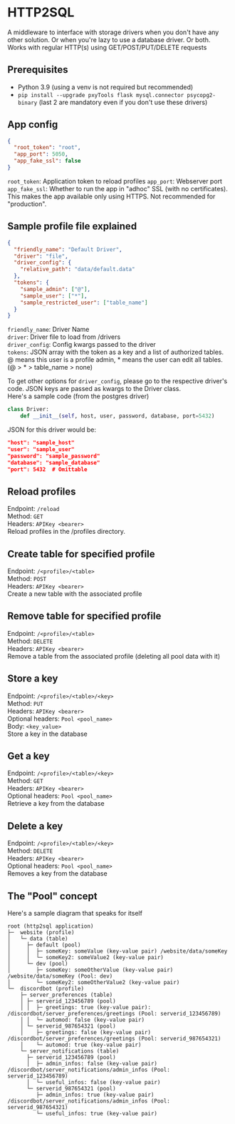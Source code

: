 # HTTP2SQL
A middleware to interface with storage drivers when you don't have any other solution. 
Or when you're lazy to use a database driver.
Or both.  
Works with regular HTTP(s) using GET/POST/PUT/DELETE requests

## Prerequisites
- Python 3.9 (using a venv is not required but recommended)
- ``pip install --upgrade pxyTools flask mysql.connector psycopg2-binary`` (last 2 are mandatory even if you don't use these drivers)

## App config
````json
{
  "root_token": "root",
  "app_port": 5050,
  "app_fake_ssl": false
}
````
``root_token``: Application token to reload profiles
``app_port``: Webserver port
``app_fake_ssl``: Whether to run the app in "adhoc" SSL (with no certificates). This makes the app available only using HTTPS. Not recommended for "production". 

## Sample profile file explained
````json
{
  "friendly_name": "Default Driver",
  "driver": "file",
  "driver_config": {
    "relative_path": "data/default.data"
  },
  "tokens": {
    "sample_admin": ["@"],
    "sample_user": ["*"],
    "sample_restricted_user": ["table_name"]
  }
}
````
``friendly_name``: Driver Name  
``driver``: Driver file to load from /drivers  
``driver_config``: Config kwargs passed to the driver  
``tokens``: JSON array with the token as a key and a list of authorized tables.  
            @ means this user is a profile admin, * means the user can edit all tables. (@ > * > table_name > none)

To get other options for ``driver_config``, please go to the respective driver's code. JSON keys are passed as kwargs to the Driver class.  
Here's a sample code (from the postgres driver)
````python
class Driver:
    def __init__(self, host, user, password, database, port=5432)
````
JSON for this driver would be:
````json
"host": "sample_host"
"user": "sample_user"
"password": "sample_password"
"database": "sample_database"
"port": 5432  # Omittable
````

## Reload profiles
Endpoint: ``/reload``  
Method: ``GET``  
Headers: ``APIKey <bearer>``  
Reload profiles in the /profiles directory.

## Create table for specified profile
Endpoint: ``/<profile>/<table>``  
Method: ``POST``  
Headers: ``APIKey <bearer>``  
Create a new table with the associated profile

## Remove table for specified profile
Endpoint: ``/<profile>/<table>``  
Method: ``DELETE``  
Headers: ``APIKey <bearer>``  
Remove a table from the associated profile (deleting all pool data with it)

## Store a key
Endpoint: ``/<profile>/<table>/<key>``  
Method: ``PUT``  
Headers: ``APIKey <bearer>``  
Optional headers: ``Pool <pool_name>``  
Body: ``<key_value>``  
Store a key in the database

## Get a key
Endpoint: ``/<profile>/<table>/<key>``  
Method: ``GET``  
Headers: ``APIKey <bearer>``  
Optional headers: ``Pool <pool_name>``  
Retrieve a key from the database

## Delete a key
Endpoint: ``/<profile>/<table>/<key>``  
Method: ``DELETE``  
Headers: ``APIKey <bearer>``  
Optional headers: ``Pool <pool_name>``  
Removes a key from the database

## The "Pool" concept
Here's a sample diagram that speaks for itself
````
root (http2sql application)
├─  website (profile)
│   └─ data (table)
│     ├─ default (pool)
│     │  ├─ someKey: someValue (key-value pair) /website/data/someKey
│     │  └─ someKey2: someValue2 (key-value pair)
│     └─ dev (pool)
│        ├─ someKey: someOtherValue (key-value pair) /website/data/someKey (Pool: dev)
│        └─ someKey2: someOtherValue2 (key-value pair)
└─  discordbot (profile)
    ├─ server_preferences (table)
    │ ├─ serverid_123456789 (pool)
    │ │  ├─ greetings: true (key-value pair): /discordbot/server_preferences/greetings (Pool: serverid_123456789)
    │ │  └─ automod: false (key-value pair)
    │ └─ serverid_987654321 (pool)
    │    ├─ greetings: false (key-value pair) /discordbot/server_preferences/greetings (Pool: serverid_987654321)
    │    └─ automod: true (key-value pair)
    └─ server_notifications (table)
      ├─ serverid_123456789 (pool)
      │  ├─ admin_infos: false (key-value pair) /discordbot/server_notifications/admin_infos (Pool: serverid_123456789)
      │  └─ useful_infos: false (key-value pair)
      └─ serverid_987654321 (pool)
         ├─ admin_infos: true (key-value pair) /discordbot/server_notifications/admin_infos (Pool: serverid_987654321)
         └─ useful_infos: true (key-value pair)
````
